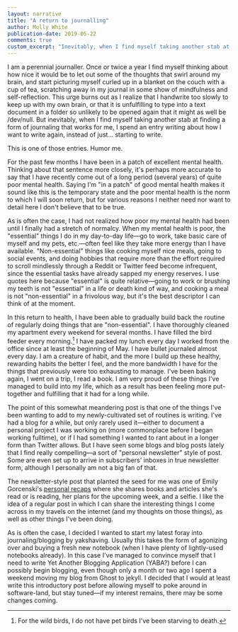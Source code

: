 ```yaml
---
layout: narrative
title: "A return to journalling"
author: Molly White
publication-date: 2019-05-22
comments: true
custom_excerpt: "Inevitably, when I find myself taking another stab at finding a form of journaling that works for me, I spend an entry writing about how I want to write again, instead of just... starting to write. This is one of those entries."
---
```


I am a perennial journaller. Once or twice a year I find myself thinking about how nice it would be to let out some of the thoughts that swirl around my brain, and start picturing myself curled up in a blanket on the couch with a cup of tea, scratching away in my journal in some show of mindfulness and self-reflection. This urge burns out as I realize that I handwrite too slowly to keep up with my own brain, or that it is unfulfilling to type into a text document in a folder so unlikely to be opened again that it might as well be /dev/null. But inevitably, when I find myself taking another stab at finding a form of journaling that works for me, I spend an entry writing about how I want to write again, instead of just... starting to write.

This is one of those entries. Humor me.

For the past few months I have been in a patch of excellent mental health. Thinking about that sentence more closely, it's perhaps more accurate to say that I have recently come out of a long period (several years) of quite poor mental health. Saying I'm "in a patch" of good mental health makes it sound like this is the temporary state and the poor mental health is the norm to which I will soon return, but for various reasons I neither need nor want to detail here I don't believe that to be true.

As is often the case, I had not realized how poor my mental health had been until I finally had a stretch of normalcy. When my mental health is poor, the "essential" things I do in my day-to-day life—go to work, take basic care of myself and my pets, etc.—often feel like they take more energy than I have available. "Non-essential" things like cooking myself nice meals, going to social events, and doing hobbies that require more than the effort required to scroll mindlessly through a Reddit or Twitter feed become infrequent, since the essential tasks have already sapped my energy reserves. I use quotes here because "essential" is quite relative—going to work or brushing my teeth is not "essential" in a life or death kind of way, and cooking a meal is not "non-essential" in a frivolous way, but it's the best descriptor I can think of at the moment.

In this return to health, I have been able to gradually build back the routine of regularly doing things that are "non-essential". I have thoroughly cleaned my apartment every weekend for several months. I have filled the bird feeder every morning.[^fn1] I have packed my lunch every day I worked from the office since at least the beginning of May. I have bullet journaled almost every day. I am a creature of habit, and the more I build up these healthy, rewarding habits the better I feel, and the more bandwidth I have for the things that previously were too exhausting to manage. I've been baking again, I went on a trip, I read a book. I am very proud of these things I've managed to build into my life, which as a result has been feeling more put-together and fulfilling that it had for a long while.

The point of this somewhat meandering post is that one of the things I've been wanting to add to my newly-cultivated set of routines is writing. I've had a blog for a while, but only rarely used it—either to document a personal project I was working on (more commonplace before I began working fulltime), or if I had something I wanted to rant about in a longer form than Twitter allows. But I have seen some blogs and blog posts lately that I find really compelling—a sort of "personal newsletter" style of post. Some are even set up to arrive in subscribers' inboxes in true newsletter form, although I personally am not a big fan of that.

The newsletter-style post that planted the seed for me was one of Emily Gorcenski's [personal recaps](https://emilygorcenski.com/post/2019-weekly-recap-week-1/) where she shares books and articles she's read or is reading, her plans for the upcoming week, and a selfie. I like the idea of a regular post in which I can share the interesting things I come across in my travels on the internet (and my thoughts on those things), as well as other things I've been doing.

As is often the case, I decided I wanted to start my latest foray into journaling/blogging by yakshaving. Usually this takes the form of agonizing over and buying a fresh new notebook (when I have plenty of lightly-used notebooks already). In this case I've managed to convince myself that I need to write Yet Another Blogging Application (YABA?) before I can possibly begin blogging, even though only a month or two ago I spent a weekend moving my blog from Ghost to jekyll. I decided that I would at least write this introductory post before allowing myself to poke around in software-land, but stay tuned—if my interest remains, there may be some changes coming.

[^fn1]: For the wild birds, I do not have pet birds I've been starving to death.
